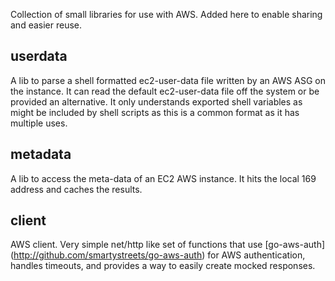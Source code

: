 Collection of small libraries for use with AWS. Added here to enable sharing
and easier reuse.

userdata
--------
A lib to parse a shell formatted ec2-user-data file written by an AWS ASG on
the instance. It can read the default ec2-user-data file off the system or be
provided an alternative. It only understands exported shell variables as might
be included by shell scripts as this is a common format as it has multiple
uses.

metadata
--------
A lib to access the meta-data of an EC2 AWS instance. It hits the local 169
address and caches the results.

client
------
AWS client. Very simple net/http like set of functions that use [go-aws-auth]
(http://github.com/smartystreets/go-aws-auth) for AWS authentication, handles
timeouts, and provides a way to easily create mocked responses.

